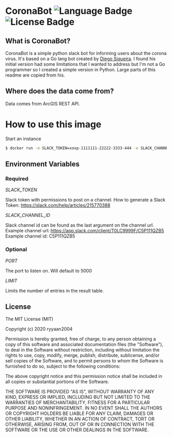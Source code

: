 # CoronaBot ![Language Badge](https://img.shields.io/badge/Language-Python-blue.svg) ![License Badge](https://img.shields.io/badge/License-MIT-blue.svg) 

## What is CoronaBot?
CoronaBot is a simple python slack bot for informing users about the corona virus. It's based on a Go lang bot created by [Diego Siqueira](https://github.com/DiSiqueira/coronabot). I found his initial version had some limitations that I wanted to address but I'm not a Go programmer so I created a simple version in Python. Large parts of this readme are copied from his.

## Where does the data come from?
Data comes from ArcGIS REST API.

# How to use this image
Start an instance 

```bash 
$ docker run -e SLACK_TOKEN=xoxp-1111111-22222-3333-444 -e SLACK_CHANNEL_ID=C5P11AABB22 ryyaan2004/coronabot
```

## Environment Variables

### Required
*SLACK_TOKEN*

Slack token with permissions to post on a channel. How to generate a Slack Token: https://slack.com/help/articles/215770388

*SLACK_CHANNEL_ID*

Slack channel id can be found as the last argument on the channel url. Example channel url: https://app.slack.com/client/T0LC9999F/C5P111QZB5 Example channel id: C5P111QZB5

### Optional
*PORT*

The port to listen on. Will default to 5000

*LIMIT*

Limits the number of entries in the result table.

## License

The MIT License (MIT)

Copyright (c) 2020 ryyaan2004

Permission is hereby granted, free of charge, to any person obtaining a copy
of this software and associated documentation files (the "Software"), to deal
in the Software without restriction, including without limitation the rights
to use, copy, modify, merge, publish, distribute, sublicense, and/or sell
copies of the Software, and to permit persons to whom the Software is
furnished to do so, subject to the following conditions:

The above copyright notice and this permission notice shall be included in
all copies or substantial portions of the Software.

THE SOFTWARE IS PROVIDED "AS IS", WITHOUT WARRANTY OF ANY KIND, EXPRESS OR
IMPLIED, INCLUDING BUT NOT LIMITED TO THE WARRANTIES OF MERCHANTABILITY,
FITNESS FOR A PARTICULAR PURPOSE AND NONINFRINGEMENT.  IN NO EVENT SHALL THE
AUTHORS OR COPYRIGHT HOLDERS BE LIABLE FOR ANY CLAIM, DAMAGES OR OTHER
LIABILITY, WHETHER IN AN ACTION OF CONTRACT, TORT OR OTHERWISE, ARISING FROM,
OUT OF OR IN CONNECTION WITH THE SOFTWARE OR THE USE OR OTHER DEALINGS IN
THE SOFTWARE.